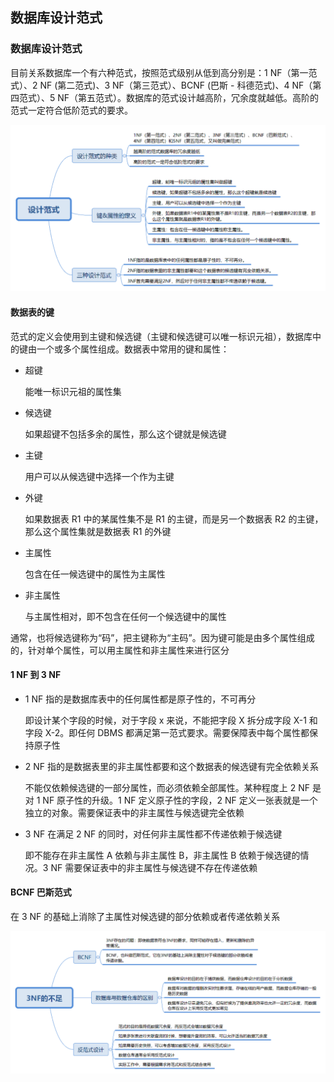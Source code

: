 ## 数据库设计范式

### 数据库设计范式

目前关系数据库一个有六种范式，按照范式级别从低到高分别是：1 NF（第一范式）、2 NF (第二范式)、3 NF（第三范式）、BCNF (巴斯 - 科德范式)、4 NF（第四范式）、5 NF（第五范式）。数据库的范式设计越高阶，冗余度就越低。高阶的范式一定符合低阶范式的要求。


![](./Images/设计范式.png)

#### 数据表的键

范式的定义会使用到主键和候选键（主键和候选键可以唯一标识元祖），数据库中的键由一个或多个属性组成。数据表中常用的键和属性：

* 超键

  能唯一标识元祖的属性集

* 候选键

  如果超键不包括多余的属性，那么这个键就是候选键

* 主键

  用户可以从候选键中选择一个作为主键

* 外键

  如果数据表 R1 中的某属性集不是 R1 的主键，而是另一个数据表 R2 的主键，那么这个属性集就是数据表 R1 的外键

* 主属性

  包含在任一候选键中的属性为主属性

* 非主属性

  与主属性相对，即不包含在任何一个候选键中的属性

通常，也将候选键称为“码”，把主键称为“主码”。因为键可能是由多个属性组成的，针对单个属性，可以用主属性和非主属性来进行区分

#### 1 NF 到 3 NF

* 1 NF 指的是数据库表中的任何属性都是原子性的，不可再分

  即设计某个字段的时候，对于字段 x 来说，不能把字段 X 拆分成字段 X-1 和 字段 X-2。即任何 DBMS 都满足第一范式要求。需要保障表中每个属性都保持原子性

* 2 NF 指的是数据表里的非主属性都要和这个数据表的候选键有完全依赖关系

  不能仅依赖候选键的一部分属性，而必须依赖全部属性。某种程度上 2 NF 是对 1 NF 原子性的升级。1 NF 定义原子性的字段，2 NF 定义一张表就是一个独立的对象。需要保证表中的非主属性与候选键完全依赖

* 3 NF 在满足 2 NF 的同时，对任何非主属性都不传递依赖于候选键

  即不能存在非主属性 A 依赖与非主属性 B，非主属性 B 依赖于候选键的情况。3 NF 需要保证表中的非主属性与候选键不存在传递依赖

#### BCNF 巴斯范式

在 3 NF 的基础上消除了主属性对候选键的部分依赖或者传递依赖关系

![](./Images/范式与反范式.png)